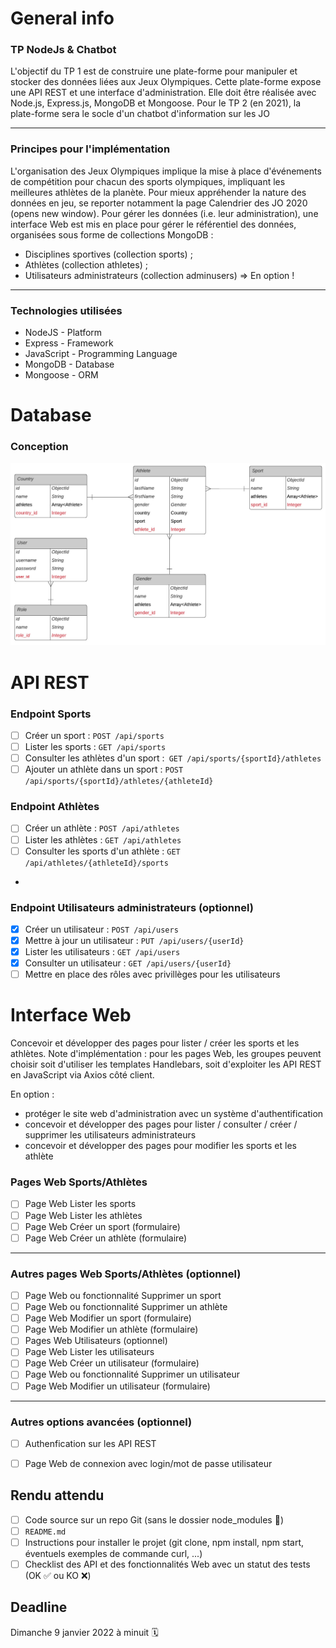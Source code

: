 # General info
### TP NodeJs & Chatbot
L'objectif du TP 1 est de construire une plate-forme pour manipuler et stocker des données liées aux Jeux Olympiques. Cette plate-forme expose une API REST et une interface d'administration. Elle doit être réalisée avec Node.js, Express.js, MongoDB et Mongoose. Pour le TP 2 (en 2021), la plate-forme sera le socle d'un chatbot d'information sur les JO

-----------------------------------------------------------

### Principes pour l'implémentation
L'organisation des Jeux Olympiques implique la mise à place d'événements de compétition pour chacun des sports olympiques, impliquant les meilleures athlètes de la planète. Pour mieux appréhender la nature des données en jeu, se reporter notamment la page Calendrier des JO 2020 (opens new window). Pour gérer les données (i.e. leur administration), une interface Web est mis en place pour gérer le référentiel des données, organisées sous forme de collections MongoDB :

- Disciplines sportives (collection sports) ;
- Athlètes (collection athletes) ;
- Utilisateurs administrateurs (collection adminusers) => En option !

-----------------------------------------------------------
### Technologies utilisées
  - NodeJS - Platform
  - Express - Framework
  - JavaScript - Programming Language
  - MongoDB - Database
  - Mongoose - ORM


# Database
### Conception

![This is an image](assets/img/merise.png)

# API REST
### Endpoint Sports
- [ ]  Créer un sport : ```POST /api/sports```
- [ ]  Lister les sports : ```GET /api/sports```
- [ ]  Consulter les athlètes d'un sport :``` GET /api/sports/{sportId}/athletes```
- [ ]  Ajouter un athlète dans un sport : ```POST /api/sports/{sportId}/athletes/{athleteId}```

### Endpoint Athlètes
- [ ]  Créer un athlète : ```POST /api/athletes```
- [ ]  Lister les athlètes : ```GET /api/athletes```
- [ ]  Consulter les sports d'un athlète : ```GET /api/athletes/{athleteId}/sports```
- 
### Endpoint Utilisateurs administrateurs (optionnel)
- [x]  Créer un utilisateur : ```POST /api/users```
- [x]  Mettre à jour un utilisateur : ```PUT /api/users/{userId}```
- [x]  Lister les utilisateurs : ```GET /api/users```
- [x]  Consulter un utilisateur : ```GET /api/users/{userId}```
- [ ]  Mettre en place des rôles avec privillèges pour les utilisateurs

# Interface Web
Concevoir et développer des pages pour lister / créer les sports et les athlètes. Note d'implémentation : pour les pages Web, les groupes peuvent choisir soit d'utiliser les templates Handlebars, soit d'exploiter les API REST en JavaScript via Axios côté client.

En option :
- protéger le site web d'administration avec un système d'authentification
- concevoir et développer des pages pour lister / consulter / créer / supprimer les utilisateurs administrateurs
- concevoir et développer des pages pour modifier les sports et les athlète

### Pages Web Sports/Athlètes
- [ ] Page Web Lister les sports
- [ ] Page Web Lister les athlètes
- [ ] Page Web Créer un sport (formulaire)
- [ ] Page Web Créer un athlète (formulaire)
-----------------------------------------------------------

### Autres pages Web Sports/Athlètes (optionnel)
- [ ] Page Web ou fonctionnalité Supprimer un sport
- [ ] Page Web ou fonctionnalité Supprimer un athlète
- [ ] Page Web Modifier un sport (formulaire)
- [ ] Page Web Modifier un athlète (formulaire)
- [ ] Pages Web Utilisateurs (optionnel)
- [ ] Page Web Lister les utilisateurs
- [ ] Page Web Créer un utilisateur (formulaire)
- [ ] Page Web ou fonctionnalité Supprimer un utilisateur
- [ ] Page Web Modifier un utilisateur (formulaire)
-----------------------------------------------------------

### Autres options avancées (optionnel)
- [ ] Authenfication sur les API REST
- [ ] Page Web de connexion avec login/mot de passe utilisateur


## Rendu attendu
- [ ] Code source sur un repo Git (sans le dossier node_modules 🙏)
- [ ] ```README.md```
- [ ] Instructions pour installer le projet (git clone, npm install, npm start, éventuels exemples de commande curl, ...)
- [ ] Checklist des API et des fonctionnalités Web avec un statut des tests (OK ✅ ou KO ❌)

## Deadline 
Dimanche 9 janvier 2022 à minuit 🗓
